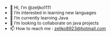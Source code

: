 - 👋 Hi, I’m @zeljko1111
- 👀 I’m interested in learning new languages
- 🌱 I’m currently learning Java
- 💞️ I’m looking to collaborate on java projects
- 📫 How to reach me : zeljko8923@hotmail.com

<!---
zeljko1111/zeljko1111 is a ✨ special ✨ repository because its `README.md` (this file) appears on your GitHub profile.
You can click the Preview link to take a look at your changes.
--->
